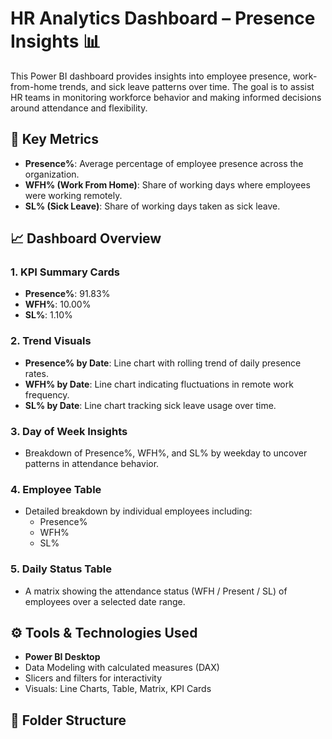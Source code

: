 # HR Analytics Dashboard – Presence Insights 📊

This Power BI dashboard provides insights into employee presence, work-from-home trends, and sick leave patterns over time. The goal is to assist HR teams in monitoring workforce behavior and making informed decisions around attendance and flexibility.

## 📌 Key Metrics

- **Presence%**: Average percentage of employee presence across the organization.
- **WFH% (Work From Home)**: Share of working days where employees were working remotely.
- **SL% (Sick Leave)**: Share of working days taken as sick leave.

## 📈 Dashboard Overview

### 1. **KPI Summary Cards**
- **Presence%**: 91.83%
- **WFH%**: 10.00%
- **SL%**: 1.10%

### 2. **Trend Visuals**
- **Presence% by Date**: Line chart with rolling trend of daily presence rates.
- **WFH% by Date**: Line chart indicating fluctuations in remote work frequency.
- **SL% by Date**: Line chart tracking sick leave usage over time.

### 3. **Day of Week Insights**
- Breakdown of Presence%, WFH%, and SL% by weekday to uncover patterns in attendance behavior.

### 4. **Employee Table**
- Detailed breakdown by individual employees including:
  - Presence%
  - WFH%
  - SL%

### 5. **Daily Status Table**
- A matrix showing the attendance status (WFH / Present / SL) of employees over a selected date range.

## ⚙️ Tools & Technologies Used

- **Power BI Desktop**
- Data Modeling with calculated measures (DAX)
- Slicers and filters for interactivity
- Visuals: Line Charts, Table, Matrix, KPI Cards

## 📂 Folder Structure

